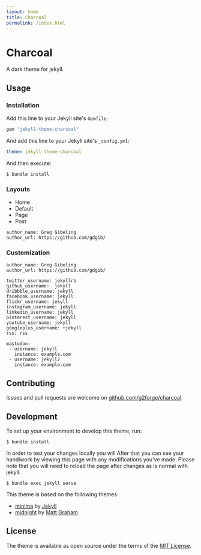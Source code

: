 ```yaml
---
layout: home
title: Charcoal
permalink: /index.html
---
```

# Charcoal

A dark theme for jekyll.

## Usage

### Installation

Add this line to your Jekyll site's `Gemfile`:

```ruby
gem "jekyll-theme-charcoal"
```

And add this line to your Jekyll site's `_config.yml`:

```yaml
theme: jekyll-theme-charcoal
```

And then execute:

    $ bundle install

### Layouts

* Home
* Default
* Page
* Post

```
author_name: Greg Gibeling
author_url: https://github.com/gdgib/
```

### Customization


```
author_name: Greg Gibeling
author_url: https://github.com/gdgib/
```

```
twitter_username: jekyllrb
github_username:  jekyll
dribbble_username: jekyll
facebook_username: jekyll
flickr_username: jekyll
instagram_username: jekyll
linkedin_username: jekyll
pinterest_username: jekyll
youtube_username: jekyll
googleplus_username: +jekyll
rss: rss

mastodon:
 - username: jekyll
   instance: example.com
 - username: jekyll2
   instance: example.com
```

## Contributing

Issues and pull requests are welcome on [github.com/g2forge/charcoal](https://github.com/g2forge/charcoal).

## Development

To set up your environment to develop this theme, run:

```
$ bundle install
```

In order to test your changes locally you will 
After that you can see your handiwork by viewing this page with any modifications you've made.
Please note that you will need to reload the page after changes as is normal with jekyll.

```
$ bundle exec jekyll serve
```

This theme is based on the following themes:

* [minima](https://github.com/jekyll/minima) by [Jekyll](https://jekyllrb.com/)
* [midnight](https://github.com/pages-themes/midnight) by [Matt Graham](https://twitter.com/michigangraham)

## License

The theme is available as open source under the terms of the [MIT License](LICENSE.txt).
